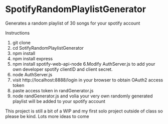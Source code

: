 # SpotifyRandomPlaylistGenerator
Generates a random playlist of 30 songs for your spotify account

Instructions

1. git clone <this repo url>
2. cd SotifyRandomPlaylistGenerator
3. npm install
4. npm install express
5. npm install spotify-web-api-node
6.Modify AuthServer.js to add your own developer spotify clientID and client secret.
7. node AuthServer.js
8. visit http://localhost:8888/login in your browser to obtain OAuth2 access token
9. paste access token in randGenerator.js
10. node randGenerator.js and volia your very own randomly generated playlist will be added to your spotify account
  
This project is still a bit of a WIP and my first solo project outside of class so please be kind. Lots more ideas to come


